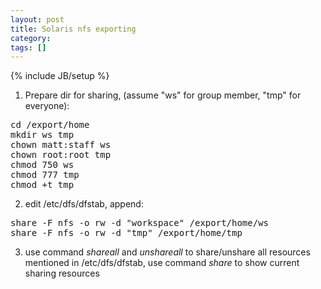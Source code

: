 ```yaml
---
layout: post
title: Solaris nfs exporting
category:
tags: []
---
```

{% include JB/setup %}

1. Prepare dir for sharing, (assume "ws" for group member, "tmp" for everyone):


<pre>
cd /export/home
mkdir ws tmp
chown matt:staff ws
chown root:root tmp
chmod 750 ws
chmod 777 tmp
chmod +t tmp
</pre>

2. edit /etc/dfs/dfstab, append:


<pre>
share -F nfs -o rw -d "workspace" /export/home/ws
share -F nfs -o rw -d "tmp" /export/home/tmp
</pre>

3. use command <i>shareall</i> and <i>unshareall</i> to share/unshare all resources mentioned in /etc/dfs/dfstab, use command <i>share </i>to show current sharing resources
